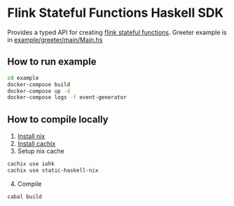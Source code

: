 # Flink Stateful Functions Haskell SDK

Provides a typed API for creating [flink stateful functions](https://flink.apache.org/news/2020/04/07/release-statefun-2.0.0.html). Greeter example is in [example/greeter/main/Main.hs](example/greeter/main/Main.hs)

## How to run example

```bash
cd example
docker-compose build
docker-compose up -d
docker-compose logs -f event-generator
```

## How to compile locally

1. [Install nix](https://nixos.org/download.html)
2. [Install cachix](https://github.com/cachix/cachix#installation)
3. Setup nix cache 
```bash
cachix use iohk
cachix use static-haskell-nix
```
4. Compile
```bash
cabal build
```